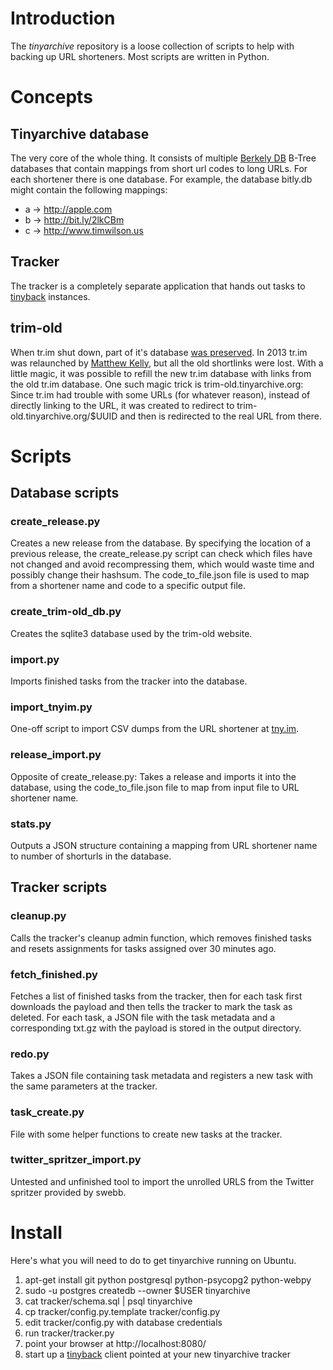 # Introduction
The _tinyarchive_ repository is a loose collection of scripts to help with
backing up URL shorteners. Most scripts are written in Python.

# Concepts
## Tinyarchive database
The very core of the whole thing. It consists of multiple [Berkely
DB](https://en.wikipedia.org/wiki/Berkeley_DB) B-Tree databases that contain
mappings from short url codes to long URLs. For each shortener there is one
database. For example, the database bitly.db might contain the following
mappings:

* a -> http://apple.com
* b -> http://bit.ly/2lkCBm
* c -> http://www.timwilson.us

## Tracker
The tracker is a completely separate application that hands out tasks to
[tinyback](https://github.com/soult/tinyback) instances.

## trim-old
When tr.im shut down, part of it's database [was preserved](http://urlte.am/).
In 2013 tr.im was relaunched by [Matthew Kelly](https://twitter.com/mattkel),
but all the old shortlinks were lost. With a little magic, it was possible to
refill the new tr.im database with links from the old tr.im database. One such
magic trick is trim-old.tinyarchive.org: Since tr.im had trouble with some URLs
(for whatever reason), instead of directly linking to the URL, it was created
to redirect to trim-old.tinyarchive.org/$UUID and then is redirected to the
real URL from there.

# Scripts
## Database scripts
### create\_release.py
Creates a new release from the database. By specifying the location of a
previous release, the create\_release.py script can check which files have not
changed and avoid recompressing them, which would waste time and possibly
change their hashsum. The code\_to\_file.json file is used to map from a
shortener name and code to a specific output file.
### create\_trim-old\_db.py
Creates the sqlite3 database used by the trim-old website.
### import.py
Imports finished tasks from the tracker into the database.
### import\_tnyim.py
One-off script to import CSV dumps from the URL shortener at
[tny.im](http://tny.im/).
### release\_import.py
Opposite of create\_release.py: Takes a release and imports it into the
database, using the code\_to\_file.json file to map from input file to URL
shortener name.
### stats.py
Outputs a JSON structure containing a mapping from URL shortener name to number
of shorturls in the database.
## Tracker scripts
### cleanup.py
Calls the tracker's cleanup admin function, which removes finished tasks and
resets assignments for tasks assigned over 30 minutes ago.
### fetch\_finished.py
Fetches a list of finished tasks from the tracker, then for each task first
downloads the payload and then tells the tracker to mark the task as deleted.
For each task, a JSON file with the task metadata and a corresponding txt.gz
with the payload is stored in the output directory.
### redo.py
Takes a JSON file containing task metadata and registers a new task with the
same parameters at the tracker.
### task\_create.py
File with some helper functions to create new tasks at the tracker.
### twitter\_spritzer\_import.py
Untested and unfinished tool to import the unrolled URLS from the Twitter
spritzer provided by swebb.

# Install

Here's what you will need to do to get tinyarchive running on Ubuntu.

1. apt-get install git python postgresql python-psycopg2 python-webpy
1. sudo -u postgres createdb --owner $USER tinyarchive
1. cat tracker/schema.sql | psql tinyarchive
1. cp tracker/config.py.template tracker/config.py
1. edit tracker/config.py with database credentials
1. run tracker/tracker.py
1. point your browser at http://localhost:8080/
1. start up a [tinyback](http://github.com/archiveteam/tinyback) client pointed at your new tinyarchive tracker

